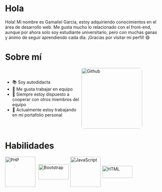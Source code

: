# Hola <Desarrolladores/>

Hola! Mi nombre es Gamaliel Garcia, estoy adquiriendo conocimientos en el área de desarrollo web. Me gusta mucho lo relacionado con el front-end, aunque por ahora solo soy estudiante universitario, pero con muchas ganas y ánimo de seguir aprendiendo cada día. ¡Gracias por visitar mi perfil! 😄

# Sobre mí

<div style="display: flex; align-items: center; justify-content: end">
  <div style="flex: 1;">
    <ul>
      <li>📚 Soy autodidacta</li>
      <li>🤝 Me gusta trabajar en equipo</li>
      <li>🤝 Siempre estoy dispuesto a cooperar con otros miembros del equipo</li>
      <li>🔭 Actualmente estoy trabajando en mi portafolio personal</li>
    </ul>
  </div>
<div style="flex: 1; justify-content: end;">
    <img src="https://raw.githubusercontent.com/onimur/.github/master/.resources/git-header.svg" alt="Github" width="200" style="border-radius: 8px;">
</div>
</div>

# Habilidades

<div style="display: flex; align-items: center;">
  <img src="https://www.php.net/manual/es/images/c0d23d2d6769e53e24a1b3136c064577-php_logo.png" alt="PHP" width="100" style="margin-right: 10px;">
  <img src="https://w7.pngwing.com/pngs/804/269/png-transparent-bootstrap-hd-logo.png" alt="Bootstrap" width="100" height="50" style="margin-right: 5px;">
  <img src="https://media.licdn.com/dms/image/D4E12AQFfe1nZbaWdMw/article-cover_image-shrink_720_1280/0/1698604163003?e=2147483647&v=beta&t=rtD52hfy37nFVmc4_MXfnflV6C-ke773W70SYJLoWRc" alt="JavaScript" width="100"  style="margin-right: 5px;">
  <img src="https://kinsta.com/wp-content/uploads/2021/03/HTML-5-Badge-Logo.png" alt="HTML" width="100" height="40" style="margin-right: 5px;">
</div>


